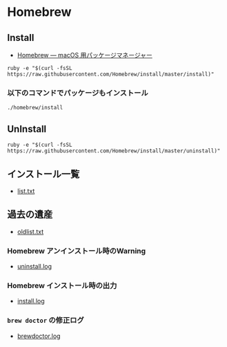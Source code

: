 # Homebrew

## Install

- [Homebrew — macOS 用パッケージマネージャー](http://brew.sh/index_ja.html)

```
ruby -e "$(curl -fsSL https://raw.githubusercontent.com/Homebrew/install/master/install)"
```

### 以下のコマンドでパッケージもインストール

```
./homebrew/install
```

## UnInstall

```
ruby -e "$(curl -fsSL https://raw.githubusercontent.com/Homebrew/install/master/uninstall)"
```

## インストール一覧

- [list.txt](./list.txt)

## 過去の遺産

- [oldlist.txt](./oldlist.txt)

### Homebrew アンインストール時のWarning

- [uninstall.log](./uninstall.log)

### Homebrew インストール時の出力

- [install.log](./install.log)

### `brew doctor` の修正ログ

- [brewdoctor.log](./brewdoctor.log)
